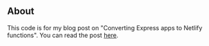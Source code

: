 ## About

This code is for my blog post on "Converting Express apps to Netlify functions". You can read the post [here]. 

[here]: https://blog.patrickojeh.com/2023/04/10/converting-express-app-to-netlify-functions